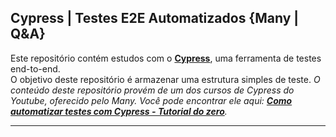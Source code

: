 ## Cypress | Testes E2E Automatizados {Many | Q&A}

Este repositório contém estudos com o **[Cypress](https://www.cypress.io/)**, uma ferramenta de testes end-to-end.<br>
O objetivo deste repositório é armazenar uma estrutura simples de teste.
*O conteúdo deste repositório provém de um dos cursos de Cypress do Youtube, oferecido pelo Many. Você pode encontrar ele aqui: **[Como automatizar testes com Cypress - Tutorial do zero]([https://www.cypress.io/](https://www.youtube.com/watch?v=WC-85_vOSws))**.*

---
